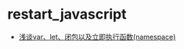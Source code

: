 # restart_javascript

- [浅谈var、let、闭包以及立即执行函数(namespace)](https://github.com/vnues/restart_javascript/blob/feature/vnues_javascript/restart_javascript/variable/README.md)
